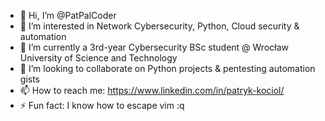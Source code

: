 - 👋 Hi, I’m @PatPalCoder
- 👀 I’m interested in Network Cybersecurity, Python, Cloud security & automation
- 🌱 I’m currently a 3rd-year Cybersecurity BSc student @ Wrocław University of Science and Technology  
- 💞️ I’m looking to collaborate on Python projects & pentesting automation gists
- 📫 How to reach me: https://www.linkedin.com/in/patryk-kociol/
- ⚡ Fun fact: I know how to escape vim :q

<!---
PatPalCoder/PatPalCoder is a ✨ special ✨ repository because its `README.md` (this file) appears on your GitHub profile.
You can click the Preview link to take a look at your changes.
--->
